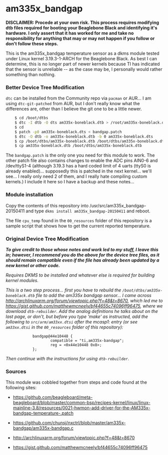 am335x_bandgap
==============

**DISCLAIMER: Procede at your own risk.  This process requires modifying dtb files required for booting your Beaglebone Black and identifying it's hardware.  I only assert that it has worked for me and take no responsibility for anything that may or may not happen if you follow or don't follow these steps.**


This is the am335x_bandgap temperature sensor as a dkms module tested under Linux kernel 3.19.3-1-ARCH for the Beaglebone Black.  As best I can determine, this is no longer part of newer kernels because TI has indicated that the sensor is unreliable -- as the case may be, I personally would rather something than nothing.

### Better Device Tree Modification

`dtc` can be installed from the Community repo via `pacman` or AUR... I am using `dtc-git-patched` from AUR, but I don't really know what the differences are, other than I believe the git one to be a little newer.

~~~bash
    $ cd /boot/dtbs
    $ dtc -I dtb -O dts am335x-boneblack.dtb > /root/am335x-boneblack.dts
    $ cd
    $ patch -p0 am335x-boneblack.dts < bandgap.patch
    $ dtc -O dtb -o am335x-boneblack.dtb -b 0 am335x-boneblack.dts
    $ cp /boot/dtbs/am335x-boneblack.dtb /boot/dtbs/am335x-boneblack.dtb.dist
    $ cp am335x-boneblack.dtb /boot/dtbs/am335x-boneblack.dtb
~~~

The `bandgap.patch` is the only one you need for this module to work.  The other patch file also contains changes to enable the ADC pins AIN0-6 and /dev/ttyS1-4 (although 3.19.3 has a hard coded limit of 4 uarts (ttyS0 is already enabled)... supposedly this is patched in the next kernel... we'll see... I really only need 2 of them, and I really hate compiling custom kernels.) I include it here so I have a backup and these notes...

### Module installation

Copy the contents of this repository into /usr/src/am335x_bandgap-20150411 and type
`dkms install am335x_bandgap-20150411` and reboot.

The file `cpu_temp` found in the `00_resources` folder of this repository is a sample script that shows how to get the current reported temperature.

### Original Device Tree Modification

***To give credit to those whose notes and work led to my stuff, I leave this in; however, I recommend you do the above for the device tree files, as it should remain compatible even if the file has already been updated by a new kernel or other code.***

*Requires DKMS to be installed and whatever else is required for building kernel modules.*

*This is a two step process... first you have to rebuild the `/boot/dtbs/am335x-boneblack.dtb` file to add the am335x bandgap sensor... I came across http://archlinuxarm.org/forum/viewtopic.php?f=48&t=8670, which led me to https://gist.github.com/matthewmcneely/bf44655c74096ff96475, where we download `dtb-rebuilder`.  Add the analog definitions he talks about on the last page, or don't, but before you type 'make' as instructed, add the following to `src/arm/am33xx.dtsi` after the mcasp1: entry (or see `am33xx.dtsi` in the `00_resources` folder of this repository):*

                bandgap@44e10448 {
                        compatible = "ti,am335x-bandgap";
                        reg = <0x44e10448 0x8>;
                };

*Then continue with the instructions for using `dtb-rebuilder`.*

### Sources

This module was cobbled together from steps and code found at the following sites:

* https://github.com/beagleboard/meta-beagleboard/blob/master/common-bsp/recipes-kernel/linux/linux-mainline-3.8/resources/0021-hwmon-add-driver-for-the-AM335x-bandgap-temperature-.patch

* https://github.com/chunsj/nxctrl/blob/master/am335x-bandgap/am335x-bandgap.c

* http://archlinuxarm.org/forum/viewtopic.php?f=48&t=8670

* https://gist.github.com/matthewmcneely/bf44655c74096ff96475
